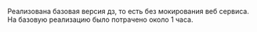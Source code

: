 Реализована базовая версия дз, то есть без мокирования веб сервиса.
На базовую реализацию было потрачено около 1 часа.